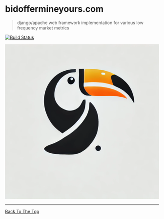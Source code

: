 # bidoffermineyours.com

> django/apache web framework implementation for various low frequency market metrics

[![Build Status](https://img.shields.io/badge/build-passing-brightgreen.svg)](URL-to-build)

![Project Image](toucan.png)

---

[Back To The Top](#readme-template)


